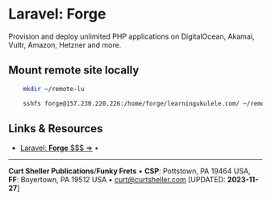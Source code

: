 # Laravel: Forge

Provision and deploy unlimited PHP applications on DigitalOcean,
Akamai, Vultr, Amazon, Hetzner and more. 

## Mount remote site locally

```sh
    mkdir ~/remote-lu

    sshfs forge@157.230.220.226:/home/forge/learningukulele.com/ ~/remote-lu
```

## Links &amp; Resources

- [Laravel: **Forge** $$$ &rArr;](https://forge.laravel.com/) &bull;

----
**Curt Sheller Publications**/**Funky Frets** • **CSP**:    Pottstown, PA 19464 USA, **FF**: Boyertown, PA 19512 USA • [curt@curtsheller.com](mailto:curt@curtsheller.com) [UPDATED: **2023-11-27**]

